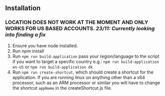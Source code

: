 ## Installation

### LOCATION DOES NOT WORK AT THE MOMENT AND ONLY WORKS FOR US BASED ACCOUNTS. _23/11: Currently looking into finding a fix_ 

1. Ensure you have node installed.
2. Run npm install
3. Run `npm run build-application` pass your region/language to the script if you want to target a specific country e.g.: `npm run build-application en-US` or `npm run build-application dk`
4. Run `npm run create-shortcut`, which should create a shortcut for the application. If you are running linux on anything other than a x64 processor, such as an ARM processor or similar you will have to change the shortcut `appName` in the createShortcut.js file.

